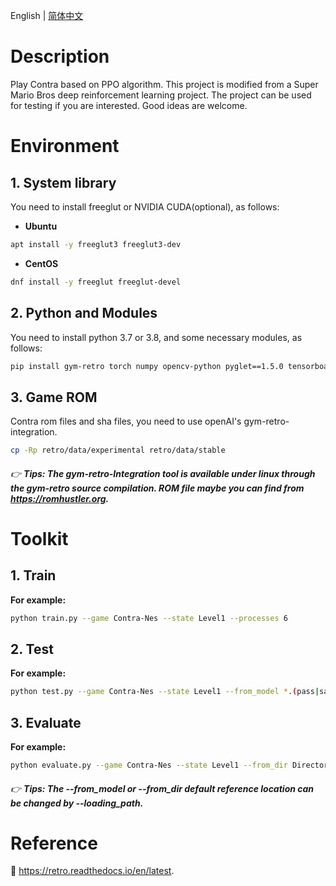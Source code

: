 English | [简体中文](./README.cn.md)

# Description

Play Contra based on PPO algorithm. This project is modified from a Super Mario Bros deep reinforcement learning project. The project can be used for testing if you are interested. Good ideas are welcome.

# Environment

## 1. System library
You need to install freeglut or NVIDIA CUDA(optional), as follows:
- **Ubuntu**
```bash
apt install -y freeglut3 freeglut3-dev
```
- **CentOS**
```bash
dnf install -y freeglut freeglut-devel
```

## 2. Python and Modules
You need to install python 3.7 or 3.8, and some necessary modules, as follows:
```bash
pip install gym-retro torch numpy opencv-python pyglet==1.5.0 tensorboard
```

## 3. Game ROM
Contra rom files and sha files, you need to use openAI's gym-retro-integration.
```bash
cp -Rp retro/data/experimental retro/data/stable
```

###### :point_right: **Tips: The gym-retro-Integration tool is available under linux through the gym-retro source compilation. ROM file maybe you can find from https://romhustler.org.**

# Toolkit

## 1. Train
**For example:**
```bash
python train.py --game Contra-Nes --state Level1 --processes 6
```

## 2. Test
**For example:**
```bash
python test.py --game Contra-Nes --state Level1 --from_model *.(pass|save)
```

## 3. Evaluate
**For example:**
```bash
python evaluate.py --game Contra-Nes --state Level1 --from_dir Directory (like trained_models/2021-...)
```

###### :point_right: **Tips: The --from_model or --from_dir default reference location can be changed by --loading_path.**

# Reference

:book: https://retro.readthedocs.io/en/latest.
